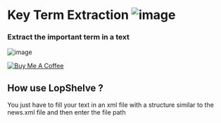 Key Term Extraction
![image](https://user-images.githubusercontent.com/40785379/180315389-a894663f-9bed-4d6f-b26f-9a8799677b9c.png)
============

### Extract the important term in a text
![image](https://user-images.githubusercontent.com/40785379/178375594-9693995a-3b67-40fb-aca7-5fce51b1ba94.png)

<a href="https://buymeacoffee.com/machkouroke" target="_blank"><img src="https://www.buymeacoffee.com/assets/img/custom_images/orange_img.png" alt="Buy Me A Coffee" style="height: auto !important;width: auto !important;" ></a>


## How use LopShelve ?
You just have to fill your text in an xml file with a structure similar to the news.xml file and then enter the file path
